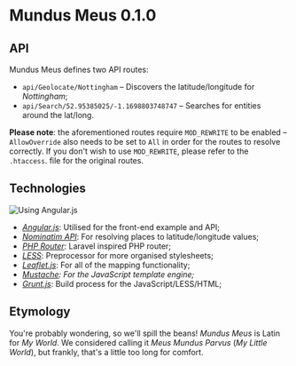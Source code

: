 Mundus Meus 0.1.0
===========

API
-----------

Mundus Meus defines two API routes:

 * `api/Geolocate/Nottingham` &ndash; Discovers the latitude/longitude for <i>Nottingham</i>;
 * `api/Search/52.95385025/-1.1698803748747` &ndash; Searches for entities around the lat/long.

**Please note**: the aforementioned routes require `MOD_REWRITE` to be enabled &ndash; `AllowOverride` also needs to be set to `All` in order for the routes to resolve correctly. If you don't wish to use `MOD_REWRITE`, please refer to the `.htaccess`. file for the original routes.

Technologies
-----------

<img src="http://angularjs.org/img/AngularJS-large.png" alt="Using Angular.js" />

 * <em><a href="http://angularjs.org/" target="_blank">Angular.js</a></em>: Utilised for the front-end example and API;
 * <em><a href="http://nominatim.openstreetmap.org/" target="_blank">Nominatim API</a></em>: For resolving places to latitude/longitude values;
 * <em><a href="https://github.com/jenssegers/php-router" target="_blank">PHP Router</a></em>: Laravel inspired PHP router;
 * <em><a href="http://lesscss.org/" target="_blank">LESS</a></em>: Preprocessor for more organised stylesheets;
 * <em><a href="http://www.leafletjs.com/" target="_blank">Leaflet.js</a></em>: For all of the mapping functionality;
 * <em><a href="http://mustache.github.io/" target="_blank">Mustache</a>: For the JavaScript template engine;</em>
 * <em><a href="http://www.gruntjs.com/" target="_blank">Grunt.js</a></em>: Build process for the JavaScript/LESS/HTML;

Etymology
-----------

You're probably wondering, so we'll spill the beans! <i>Mundus Meus</i> is Latin for <i>My World</i>. We considered calling it <i>Meus Mundus Parvus</i> (<i>My Little World</i>), but frankly, that's a little too long for comfort.